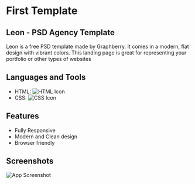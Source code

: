 
# First Template 
## Leon - PSD Agency Template

Leon is a free PSD template made by Graphberry. It comes in a modern, flat design with vibrant colors. This landing page is great for representing your portfolio or other types of websites


## Languages and Tools
- HTML: ![HTML Icon](https://cdn.jsdelivr.net/npm/simple-icons@v5/icons/html5.svg)
- CSS: ![CSS Icon](https://cdn.jsdelivr.net/npm/simple-icons@v5/icons/css3.svg)
## Features

- Fully Responsive
- Modern and Clean design
- Browser friendly


## Screenshots

![App Screenshot](https://graphberry-imgs.imgix.net/leon-psd-agency-template-312.png?auto=compress,format&q=80&w=800)


